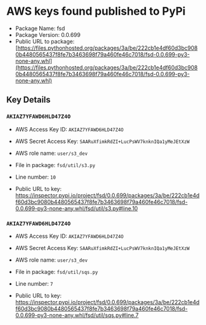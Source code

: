 # AWS keys found published to PyPi

* Package Name: fsd
* Package Version: 0.0.699
* Public URL to package: [https://files.pythonhosted.org/packages/3a/be/222cb1e4df60d3bc9080b4480565437f8fe7b3463698f79a460fe46c7018/fsd-0.0.699-py3-none-any.whl](https://files.pythonhosted.org/packages/3a/be/222cb1e4df60d3bc9080b4480565437f8fe7b3463698f79a460fe46c7018/fsd-0.0.699-py3-none-any.whl)

## Key Details

### `AKIAZ7YFAWD6HLD47Z4O`

* AWS Access Key ID: `AKIAZ7YFAWD6HLD47Z4O`
* AWS Secret Access Key: `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` 
* AWS role name: `user/s3_dev`
* File in package: `fsd/util/s3.py`
* Line number: `10`

* Public URL to key: https://inspector.pypi.io/project/fsd/0.0.699/packages/3a/be/222cb1e4df60d3bc9080b4480565437f8fe7b3463698f79a460fe46c7018/fsd-0.0.699-py3-none-any.whl/fsd/util/s3.py#line.10



### `AKIAZ7YFAWD6HLD47Z4O`

* AWS Access Key ID: `AKIAZ7YFAWD6HLD47Z4O`
* AWS Secret Access Key: `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` 
* AWS role name: `user/s3_dev`
* File in package: `fsd/util/sqs.py`
* Line number: `7`

* Public URL to key: https://inspector.pypi.io/project/fsd/0.0.699/packages/3a/be/222cb1e4df60d3bc9080b4480565437f8fe7b3463698f79a460fe46c7018/fsd-0.0.699-py3-none-any.whl/fsd/util/sqs.py#line.7


